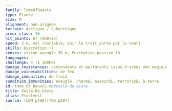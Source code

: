 ```yaml
---
family: TomeOfBeasts
type: Plante
size: M
alignment: non-alignée
terrain: Arctique / Subarctique
armor_class: 16
hit_points: 67 (9d8+27)
speed: 3 m, vol (variable; voir le trait porté par le vent)
skills: Discrétion +7
senses: vision aveugle 30 m, Perception passive 10
languages: —
challenge: 4 (1 100PX)
damage_resistances: contondants et perforants issus d'armes non magiques
damage_vulnerabilities: de feu
damage_immunities: de froid
condition_immunities: aveuglé, charmé, assourdi, terrorisé, à terre
id: tome_of_beasts.md#voile-de-givre
title: Voile-De-Givre
alias: Frostveil
source: (LDM p408)(TOB p207)
---
```


